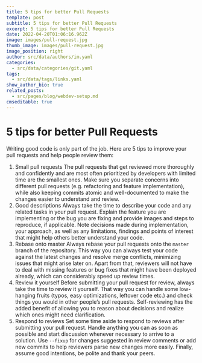 ```yaml
---
title: 5 tips for better Pull Requests
template: post
subtitle: 5 tips for better Pull Requests
excerpt: 5 tips for better Pull Requests
date: 2022-04-20T01:06:16.962Z
image: images/pull-request.jpg
thumb_image: images/pull-request.jpg
image_position: right
author: src/data/authors/im.yaml
categories:
  - src/data/categories/git.yaml
tags:
  - src/data/tags/links.yaml
show_author_bio: true
related_posts:
  - src/pages/blog/webdev-setup.md
cmseditable: true
---
```


<!--StartFragment-->

# 5 tips for better Pull Requests

Writing good code is only part of the job. Here are 5 tips to improve your pull requests and help people review them:

1. Small pull requests The pull requests that get reviewed more thoroughly and confidently and are most often prioritized by developers with limited time are the smallest ones. Make sure you separate concerns into different pull requests (e.g. refactoring and feature implementation), while also keeping commits atomic and well-documented to make the changes easier to understand and review.
2. Good descriptions Always take the time to describe your code and any related tasks in your pull request. Explain the feature you are implementing or the bug you are fixing and provide images and steps to reproduce, if applicable. Note decisions made during implementation, your approach, as well as any limitations, findings and points of interest that might help others better understand your code.
3. Rebase onto master Always rebase your pull requests onto the `master` branch of the repository. This way you can always test your code against the latest changes and resolve merge conflicts, minimizing issues that might arise later on. Apart from that, reviewers will not have to deal with missing features or bug fixes that might have been deployed already, which can considerably speed up review times.
4. Review it yourself Before submitting your pull request for review, always take the time to review it yourself. That way you can handle some low-hanging fruits (typos, easy optimizations, leftover code etc.) and check things you would in other people’s pull requests. Self-reviewing has the added benefit of allowing you to reason about decisions and realize which ones might need clarification.
5. Respond to reviews Set some time aside to respond to reviews after submitting your pull request. Handle anything you can as soon as possible and start discussion whenever necessary to arrive to a solution. Use `--fixup` for changes suggested in review comments or add new commits to help reviewers parse new changes more easily. Finally, assume good intentions, be polite and thank your peers.

<!--EndFragment-->
